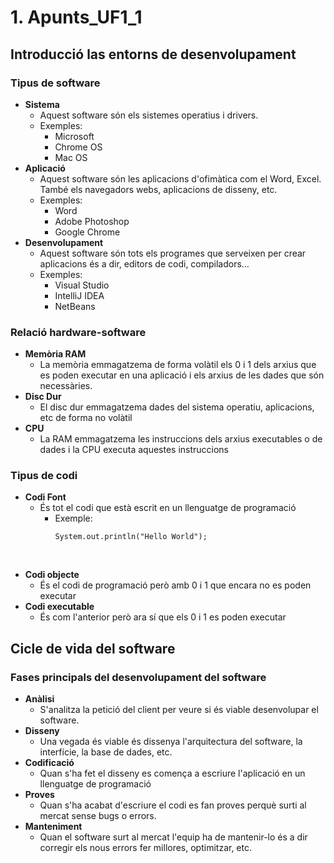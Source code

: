 # 1. Apunts_UF1_1 

## Introducció las entorns de desenvolupament

### Tipus de software

- **Sistema** 
  - Aquest software són els sistemes operatius i drivers. 
  - Exemples: 
    - Microsoft
    - Chrome OS
    - Mac OS
&nbsp;
- **Aplicació**
  - Aquest software són les aplicacions d'ofimàtica com el Word, Excel. També els navegadors webs, aplicacions de disseny, etc.
  - Exemples:
    - Word
    - Adobe Photoshop
    - Google Chrome
&nbsp;
- **Desenvolupament**
  - Aquest software són tots els programes que serveixen per crear aplicacions és a dir, editors de codi, compiladors…
  - Exemples:
    - Visual Studio
    - IntelliJ IDEA
    - NetBeans
### Relació hardware-software

- **Memòria RAM**
  - La memòria emmagatzema de forma volàtil els 0 i 1 dels arxius que es poden executar en una aplicació i els arxius de les dades que són necessàries.
&nbsp;
- **Disc Dur**
  - El disc dur emmagatzema dades del sistema operatiu, aplicacions, etc de forma no volàtil
&nbsp;
- **CPU**
  - La RAM emmagatzema les instruccions dels arxius executables o de dades i la CPU executa aquestes instruccions
  
### Tipus de codi 

- **Codi Font**
  - És tot el codi que està escrit en un llenguatge de programació
    - Exemple:
        ~~~~
        System.out.println("Hello World");
        ~~~~
&nbsp;
- **Codi objecte**
  - És el codi de programació però amb 0 i 1 que encara no es poden executar
&nbsp;
- **Codi executable**
  - És com l'anterior però ara sí que els 0 i 1 es poden executar
  
## Cicle de vida del software


### Fases principals del desenvolupament del software 

- **Anàlisi**
  - S'analitza la petició del client per veure si és viable desenvolupar el software.
&nbsp;
- **Disseny**
  - Una vegada és viable és dissenya l'arquitectura del software, la interfície, la base de dades, etc.
&nbsp;
- **Codificació**
  - Quan s'ha fet el disseny es comença a escriure l'aplicació en un llenguatge de programació
&nbsp;
- **Proves**
  - Quan s'ha acabat d'escriure el codi es fan proves perquè surti al mercat sense bugs o errors.
&nbsp;
- **Manteniment**
  - Quan el software surt al mercat l'equip ha de mantenir-lo és a dir corregir els nous errors fer millores, optimitzar, etc.